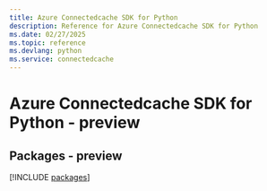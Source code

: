 ```yaml
---
title: Azure Connectedcache SDK for Python
description: Reference for Azure Connectedcache SDK for Python
ms.date: 02/27/2025
ms.topic: reference
ms.devlang: python
ms.service: connectedcache
---
```

# Azure Connectedcache SDK for Python - preview
## Packages - preview
[!INCLUDE [packages](connectedcache-index.md)]